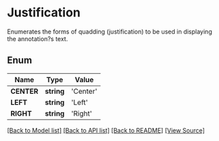 # Justification
Enumerates the forms of quadding (justification) to be used in displaying the annotation?s text.

## Enum
Name | Type | Value
------------ | ------------- | -------------
**CENTER** | **string** | 'Center'
**LEFT** | **string** | 'Left'
**RIGHT** | **string** | 'Right'

[[Back to Model list]](../README.md#documentation-for-models) [[Back to API list]](../README.md#documentation-for-api-endpoints) [[Back to README]](../README.md) [[View Source]](../src/Aspose/PDF/Model/Justification.php)

